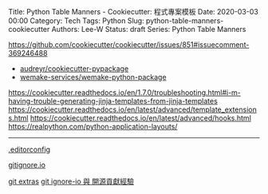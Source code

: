 Title: Python Table Manners - Cookiecutter: 程式專案模板
Date: 2020-03-03 00:00
Category: Tech
Tags: Python
Slug: python-table-manners-cookiecutter
Authors: Lee-W
Status: draft
Series: Python Table Manners

https://github.com/cookiecutter/cookiecutter/issues/851#issuecomment-369246488
* [audreyr/cookiecutter-pypackage](https://github.com/audreyr/cookiecutter-pypackage)
* [wemake-services/wemake-python-package](https://github.com/wemake-services/wemake-python-package)

https://cookiecutter.readthedocs.io/en/1.7.0/troubleshooting.html#i-m-having-trouble-generating-jinja-templates-from-jinja-templates
https://cookiecutter.readthedocs.io/en/latest/advanced/template_extensions.html
https://cookiecutter.readthedocs.io/en/latest/advanced/hooks.html
https://realpython.com/python-application-layouts/

---

[.editorconfig](https://editorconfig.org/)

[gitignore.io](https://www.gitignore.io/)

[git extras](https://github.com/tj/git-extras)
[git ignore-io 與 開源貢獻經驗]({filename}/posts/article/2017/02-git-ignoreio-and-open-source-experience.md)
